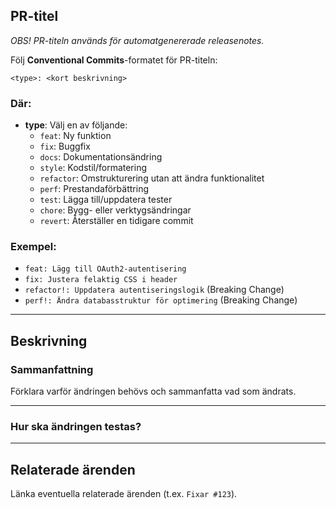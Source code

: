 ## PR-titel
*OBS! PR-titeln används för automatgenererade releasenotes.* 

Följ **Conventional Commits**-formatet för PR-titeln:

```
<type>: <kort beskrivning>
```

### Där:
- **type**: Välj en av följande:
  - `feat`: Ny funktion
  - `fix`: Buggfix
  - `docs`: Dokumentationsändring
  - `style`: Kodstil/formatering
  - `refactor`: Omstrukturering utan att ändra funktionalitet
  - `perf`: Prestandaförbättring
  - `test`: Lägga till/uppdatera tester
  - `chore`: Bygg- eller verktygsändringar
  - `revert`: Återställer en tidigare commit

### Exempel:
- `feat: Lägg till OAuth2-autentisering`
- `fix: Justera felaktig CSS i header`
- `refactor!: Uppdatera autentiseringslogik` (Breaking Change)
- `perf!: Ändra databasstruktur för optimering` (Breaking Change)

---

## Beskrivning

### Sammanfattning
Förklara varför ändringen behövs och sammanfatta vad som ändrats.

---

### Hur ska ändringen testas?

---

## Relaterade ärenden
Länka eventuella relaterade ärenden (t.ex. `Fixar #123`).
